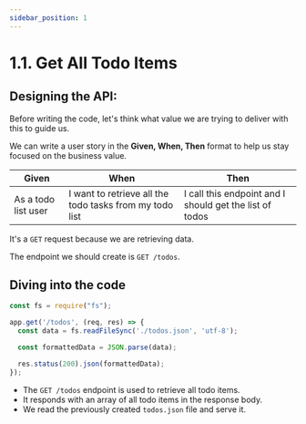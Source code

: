 ```yaml
---
sidebar_position: 1
---
```


# 1.1. Get All Todo Items
## Designing the API:
Before writing the code, let's think what value we are trying to deliver with this to guide us.

We can write a user story in the **Given, When, Then** format to help us stay focused on the business value.

| Given               | When                                                    | Then                                                    |
|---------------------|---------------------------------------------------------|---------------------------------------------------------|
| As a todo list user | I want to retrieve all the todo tasks from my todo list | I call this endpoint and I should get the list of todos |

It's a `GET` request because we are retrieving data.

The endpoint we should create is `GET /todos`.
## Diving into the code
```javascript
const fs = require("fs");

app.get('/todos', (req, res) => {
  const data = fs.readFileSync('./todos.json', 'utf-8');

  const formattedData = JSON.parse(data);

  res.status(200).json(formattedData);
});
```

- The `GET /todos` endpoint is used to retrieve all todo items.
- It responds with an array of all todo items in the response body.
- We read the previously created `todos.json` file and serve it.

